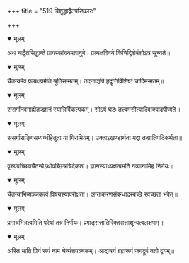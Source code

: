 +++
title = "519 विशुद्धाद्वैतपरिष्कारः"

+++


<details open><summary>मूलम्</summary>

अथ चाद्वैतसिद्धान्ते प्रायस्सांख्यमतानुगे। प्रत्यक्षविषये किंचिद्विशेषंशोऽत्र सूच्यते॥
</details>



<details open><summary>मूलम्</summary>

चैतन्यमेव प्रत्यक्षप्रमेति श्रुतिसम्मतम्। तदनाद्यपि हृद्वृत्तिविशिष्टं चादिमन्मतम्॥
</details>



<details open><summary>मूलम्</summary>

संसर्गानवगाह्येतज्ज्ञानं स्यान्निर्विकल्पकम्। सोऽयं घटः तत्त्वमसीत्यादिवाक्यादपीष्यते॥
</details>



<details open><summary>मूलम्</summary>

संसर्गासङ्गिसम्यग्धीहेतुता या गिरामियम्। उक्ताऽखण्डार्थता यद्वा तत्प्रातिपदिकर्थता॥
</details>



<details open><summary>मूलम्</summary>

वृत्त्यवच्छिन्नचैतन्येऽर्थावच्छिन्नचिदेकता। ज्ञानस्याध्यक्षत्वमति नव्यानामिह निर्णयः॥
</details>



<details open><summary>मूलम्</summary>

चैतन्याभिव्यञ्जकत्वं विषयस्यापरोक्षता। अन्तःकरणसंबन्धादस्वच्छे स्वच्छता भवेत्॥
</details>



<details open><summary>मूलम्</summary>

प्रमात्रभिन्नत्वमिति परेषां तत्र निर्णयः। प्रमातृसत्तातिरिक्तसत्ताशून्यत्वलक्षणम्॥
</details>



<details open><summary>मूलम्</summary>

अस्ति भाति प्रियं रूपं नाम चेत्यंशपञ्चकम्। आद्यत्रयं ब्रह्मरूपं जगद्रूपं ततो द्वयम्॥
</details>

